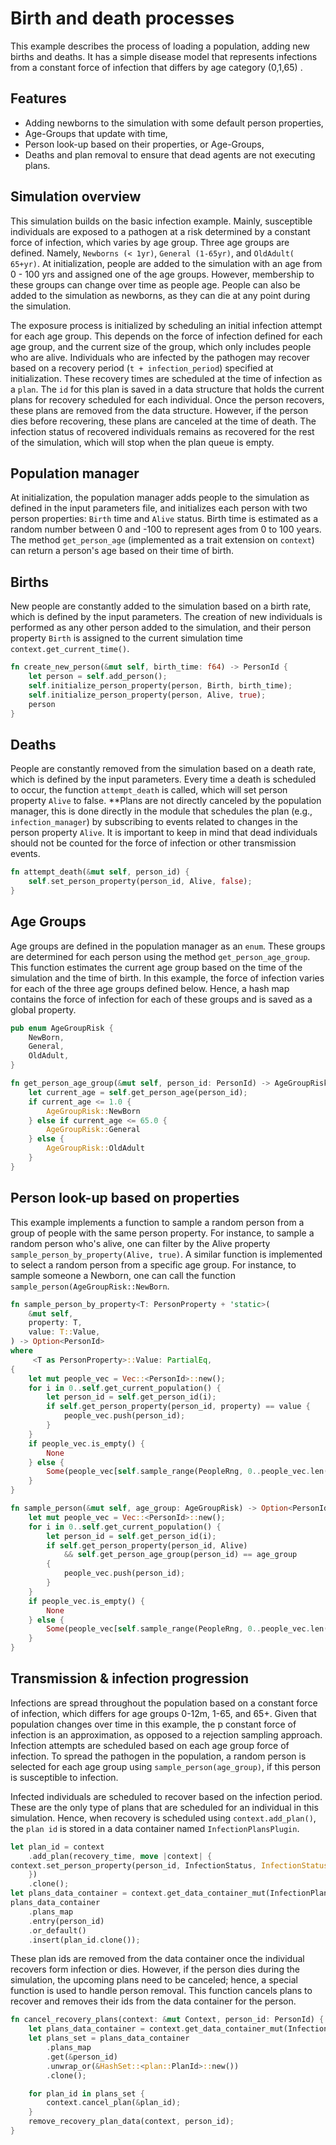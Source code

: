 # Birth and death processes

This example describes the process of loading a population, adding new births and deaths. It has a simple disease model that represents infections from a constant force of infection that differs by age category (0,1,65) .

## Features

* Adding newborns to the simulation with some default person properties,
* Age-Groups that update with time,
* Person look-up based on their properties, or Age-Groups,
* Deaths and plan removal to ensure that dead agents are not executing plans.

## Simulation overview

This simulation builds on the basic infection example. Mainly, susceptible individuals are exposed to a pathogen at a risk determined by a constant force of infection, which varies by age group. Three age groups are defined. Namely, `Newborns (< 1yr)`, `General (1-65yr)`, and `OldAdult( 65+yr)`. At initialization, people are added to the simulation with an age from 0 - 100 yrs and assigned one of the age groups. However, membership to these groups can change over time as people age. People can also be added to the simulation as newborns, as they can die at any point during the simulation.

The exposure process is initialized by scheduling an initial infection attempt for each age group. This depends on the force of infection defined for each age group, and the current size of the group, which only includes people who are alive. Individuals who are infected by the pathogen may recover based on a recovery period (`t + infection_period`) specified at initialization. These recovery times are scheduled at the time of infection as a `plan`. The `id` for this plan is saved in a data structure that holds the current plans for recovery scheduled for each individual. Once the person recovers, these plans are removed from the data structure. However, if the person dies before recovering, these plans are canceled at the time of death. The infection status of recovered individuals remains as recovered for the rest of the simulation, which will stop when the plan queue is empty.

## Population manager

At initialization, the population manager adds people to the simulation as defined in the input parameters file, and initializes each person with two person properties: `Birth` time and `Alive` status. Birth time is estimated as a random number between 0 and -100 to represent ages from 0 to 100 years. The method `get_person_age` (implemented as a trait extension on `context`) can return a person's age based on their time of birth.

## Births

New people are constantly added to the simulation based on a birth rate, which is defined by the input parameters. The creation of new individuals is performed as any other person added to the simulation, and their person property `Birth` is assigned to the current simulation time `context.get_current_time()`.

```rust
fn create_new_person(&mut self, birth_time: f64) -> PersonId {
    let person = self.add_person();
    self.initialize_person_property(person, Birth, birth_time);
    self.initialize_person_property(person, Alive, true);
    person
}
```

## Deaths

People are constantly removed from the simulation based on a death rate, which is defined by the input parameters. Every time a death is scheduled to occur, the function `attempt_death` is called, which will set person property `Alive` to false. **Plans are not directly canceled by the population manager, this is done directly in the module that schedules the plan (e.g., `infection_manager`) by subscribing to events related to changes in the person property `Alive`. It is important to keep in mind that dead individuals should not be counted for the force of infection or other transmission events.

```rust
fn attempt_death(&mut self, person_id) {
    self.set_person_property(person_id, Alive, false);
}
```

## Age Groups

Age groups are defined in the population manager as an `enum`. These groups are determined for each person using the method `get_person_age_group`. This function estimates the current age group based on the time of the simulation and the time of birth. In this example, the force of infection varies for each of the three age groups defined below. Hence, a hash map contains the force of infection for each of these groups and is saved as a global property.

```rust
pub enum AgeGroupRisk {
    NewBorn,
    General,
    OldAdult,
}

fn get_person_age_group(&mut self, person_id: PersonId) -> AgeGroupRisk {
    let current_age = self.get_person_age(person_id);
    if current_age <= 1.0 {
        AgeGroupRisk::NewBorn
    } else if current_age <= 65.0 {
        AgeGroupRisk::General
    } else {
        AgeGroupRisk::OldAdult
    }
}
```

## Person look-up based on properties

This example implements a function to sample a random person from a group of people with the same person property. For instance, to sample a random person who's alive, one can filter by the Alive property `sample_person_by_property(Alive, true)`. A similar function is implemented to select a random person from a specific age group. For instance, to sample someone a Newborn, one can call the function  `sample_person(AgeGroupRisk::NewBorn`.

```rust
fn sample_person_by_property<T: PersonProperty + 'static>(
    &mut self,
    property: T,
    value: T::Value,
) -> Option<PersonId>
where
     <T as PersonProperty>::Value: PartialEq,
{
    let mut people_vec = Vec::<PersonId>::new();
    for i in 0..self.get_current_population() {
        let person_id = self.get_person_id(i);
        if self.get_person_property(person_id, property) == value {
            people_vec.push(person_id);
        }
    }
    if people_vec.is_empty() {
        None
    } else {
        Some(people_vec[self.sample_range(PeopleRng, 0..people_vec.len())])
    }
}

fn sample_person(&mut self, age_group: AgeGroupRisk) -> Option<PersonId> {
    let mut people_vec = Vec::<PersonId>::new();
    for i in 0..self.get_current_population() {
        let person_id = self.get_person_id(i);
        if self.get_person_property(person_id, Alive)
            && self.get_person_age_group(person_id) == age_group
        {
            people_vec.push(person_id);
        }
    }
    if people_vec.is_empty() {
        None
    } else {
        Some(people_vec[self.sample_range(PeopleRng, 0..people_vec.len())])
    }
}
```

## Transmission  & infection progression

Infections are spread throughout the population based on a constant force of infection, which differs for age groups 0-12m, 1-65, and 65+. Given that population changes over time in this example, the p constant force of infection is an approximation, as opposed to a rejection sampling approach. Infection attempts are scheduled based on each age group force of infection. To spread the pathogen in the population, a random person is selected for each age group using `sample_person(age_group)`, if this person is susceptible to infection.

Infected individuals are scheduled to recover based on the infection period. These are the only type of plans that are scheduled for an individual in this simulation. Hence, when recovery is scheduled using `context.add_plan()`, the `plan id` is stored in a data container named `InfectionPlansPlugin`.

```rust
let plan_id = context
    .add_plan(recovery_time, move |context| {
context.set_person_property(person_id, InfectionStatus, InfectionStatusValue::R);
    })
    .clone();
let plans_data_container = context.get_data_container_mut(InfectionPlansPlugin);
plans_data_container
    .plans_map
    .entry(person_id)
    .or_default()
    .insert(plan_id.clone());

```

These plan ids are removed from the data container once the individual recovers form infection or dies. However, if the person dies during the simulation, the upcoming plans need to be canceled; hence, a special function is used to handle person removal. This function cancels plans to recover and removes their ids from the data container for the person.

```rust
fn cancel_recovery_plans(context: &mut Context, person_id: PersonId) {
    let plans_data_container = context.get_data_container_mut(InfectionPlansPlugin);
    let plans_set = plans_data_container
        .plans_map
        .get(&person_id)
        .unwrap_or(&HashSet::<plan::PlanId>::new())
        .clone();

    for plan_id in plans_set {
        context.cancel_plan(&plan_id);
    }
    remove_recovery_plan_data(context, person_id);
}
```
